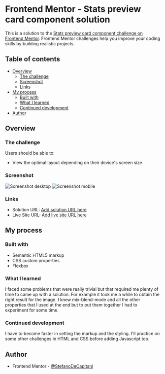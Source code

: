 # Frontend Mentor - Stats preview card component solution

This is a solution to the [Stats preview card component challenge on Frontend Mentor](https://www.frontendmentor.io/challenges/stats-preview-card-component-8JqbgoU62). Frontend Mentor challenges help you improve your coding skills by building realistic projects.

## Table of contents

- [Overview](#overview)
  - [The challenge](#the-challenge)
  - [Screenshot](#screenshot)
  - [Links](#links)
- [My process](#my-process)
  - [Built with](#built-with)
  - [What I learned](#what-i-learned)
  - [Continued development](#continued-development)
- [Author](#author)

## Overview

### The challenge

Users should be able to:

- View the optimal layout depending on their device's screen size

### Screenshot

![Screenshot desktop](./screenshots/screenshot-desktop.jpg)
![Screenshot mobile](./screenshots/screenshot-mobile.jpg)

### Links

- Solution URL: [Add solution URL here](https://your-solution-url.com)
- Live Site URL: [Add live site URL here](https://your-live-site-url.com)

## My process

### Built with

- Semantic HTML5 markup
- CSS custom properties
- Flexbox


### What I learned

I faced some problems that were really trivial but that required me plenty of time to came up with a solution. For example it took me a while to obtain the right result for the image. I knew mix-blend-mode and all the other properties that I used at the end but to put them together I had to experiment for some time.

### Continued development

I have to become faster in setting the markup and the styling. I'll practice on some other challenges in HTML and CSS before adding Javascript too.

## Author

- Frontend Mentor - [@StefanoDeCapitani](https://www.frontendmentor.io/profile/StefanoDeCapitani)

